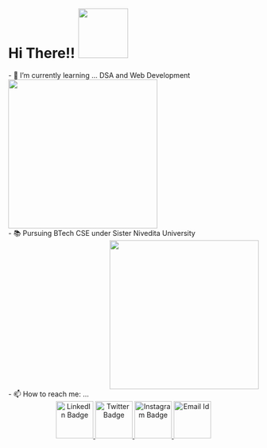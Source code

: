   <h1>
    Hi There!! 
    <img src= "https://media.giphy.com/media/JblHbHS69jNF0bnGgL/giphy.gif" width="100"> 
  </h1>
  - 🌱 I’m currently learning ... DSA and Web Development
  <div>
   <div align="left">
     <img src="https://media.giphy.com/media/Se3tQYUkwHwbDnIHww/giphy.gif" width="300">
  </div>
  - 📚 Pursuing BTech CSE under Sister Nivedita University
   <div align="right">
    <img src="https://media.giphy.com/media/M4NykXxUE0HAcK7UJ6/giphy.gif" width="300">
   </div>
  </div>
 - 📫 How to reach me: ...
 
 <div id="badges"  align="center">
  <a href="https://www.linkedin.com/in/chandreyee-shome-086084255/overlay/contact-info/">
    <img src="https://media.giphy.com/media/QhPL2mdDVzeuHiRcIw/giphy.gif" alt="LinkedIn Badge" width="75">
  </a>
  <a href="https://twitter.com/ChandreyeeShome">
    <img src="https://media.giphy.com/media/e6YbWDajUKSzebFVuB/giphy.gif" alt="Twitter Badge" width="75">
  </a>
  <a href="https://www.instagram.com/the_twilight_dreamer/">
    <img src="https://media.giphy.com/media/e6YbWDajUKSzebFVuB/giphy.gif" alt="Instagram Badge" width="75">
  </a>
  <a href="chandreyeeshome04@gamil.com">
    <img src="https://media.giphy.com/media/jRMjmyA1qxmTFsHxzx/giphy.gif" alt="Email Id" width="75">
  </a>
</div>





